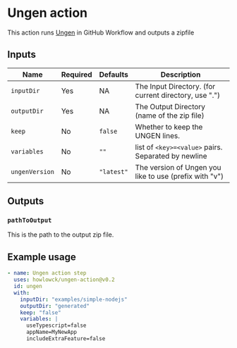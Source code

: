 # Ungen action

This action runs [Ungen](https://github.com/howlowck/ungen) in GitHub Workflow and outputs a zipfile

## Inputs

| Name           | Required | Defaults   | Description                                            |
| -------------- | -------- | ---------- | ------------------------------------------------------ |
| `inputDir`     | Yes      | NA         | The Input Directory. (for current directory, use ".")  |
| `outputDir`    | Yes      | NA         | The Output Directory (name of the zip file)            |
| `keep`         | No       | `false`    | Whether to keep the UNGEN lines.                       |
| `variables`    | No       | `""`       | list of `<key>=<value>` pairs. Separated by newline    |
| `ungenVersion` | No       | `"latest"` | The version of Ungen you like to use (prefix with "v") |

## Outputs

### `pathToOutput`

This is the path to the output zip file.

## Example usage

```yaml
- name: Ungen action step
  uses: howlowck/ungen-action@v0.2
  id: ungen
  with:
    inputDir: "examples/simple-nodejs"
    outputDir: "generated"
    keep: "false"
    variables: |
      useTypescript=false
      appName=MyNewApp
      includeExtraFeature=false
```
